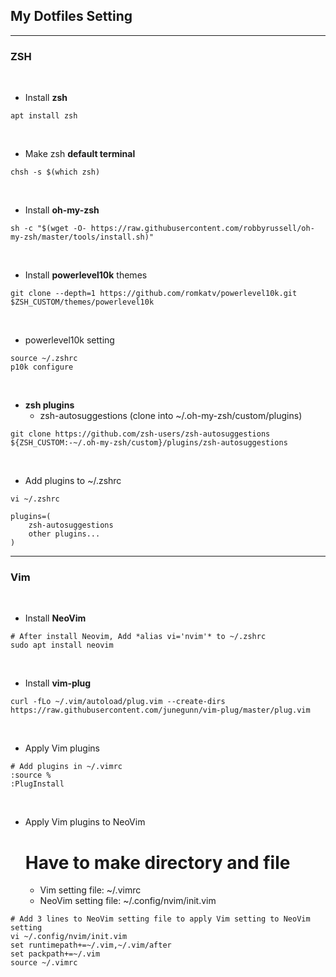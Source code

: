 ## My Dotfiles Setting

----
### ZSH
<br>

- Install **zsh**
```
apt install zsh
```

<br>

- Make zsh **default terminal**
```
chsh -s $(which zsh)
```

<br>

- Install **oh-my-zsh**
```
sh -c "$(wget -O- https://raw.githubusercontent.com/robbyrussell/oh-my-zsh/master/tools/install.sh)"
```

<br>

- Install **powerlevel10k** themes
```
git clone --depth=1 https://github.com/romkatv/powerlevel10k.git $ZSH_CUSTOM/themes/powerlevel10k
```

<br>

- powerlevel10k setting
```
source ~/.zshrc
p10k configure
```

<br>

- **zsh plugins**
    - zsh-autosuggestions (clone into ~/.oh-my-zsh/custom/plugins)
```
git clone https://github.com/zsh-users/zsh-autosuggestions ${ZSH_CUSTOM:-~/.oh-my-zsh/custom}/plugins/zsh-autosuggestions
```

<br>

- Add plugins to ~/.zshrc

```
vi ~/.zshrc

plugins=( 
    zsh-autosuggestions
    other plugins...
)
```
----

### Vim

<br>

- Install **NeoVim**

```
# After install Neovim, Add *alias vi='nvim'* to ~/.zshrc
sudo apt install neovim
```

<br>

- Install **vim-plug**

```
curl -fLo ~/.vim/autoload/plug.vim --create-dirs https://raw.githubusercontent.com/junegunn/vim-plug/master/plug.vim
```

<br>

- Apply Vim plugins
```
# Add plugins in ~/.vimrc
:source %
:PlugInstall
```

<br>

- Apply Vim plugins to NeoVim
    # Have to make directory and file
    - Vim setting file: ~/.vimrc
    - NeoVim setting file: ~/.config/nvim/init.vim

```
# Add 3 lines to NeoVim setting file to apply Vim setting to NeoVim setting
vi ~/.config/nvim/init.vim
set runtimepath+=~/.vim,~/.vim/after
set packpath+=~/.vim
source ~/.vimrc
```
